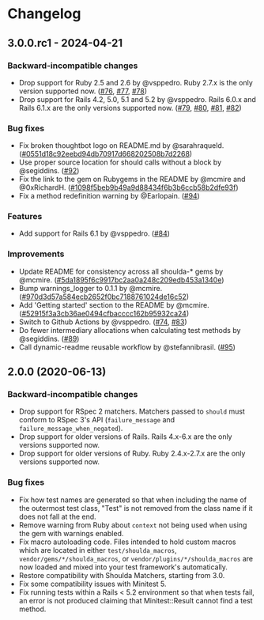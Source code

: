# Changelog

## 3.0.0.rc1 - 2024-04-21

### Backward-incompatible changes

* Drop support for Ruby 2.5 and 2.6 by @vsppedro. Ruby 2.7.x is the only version supported now. ([#76], [#77], [#78])
* Drop support for Rails 4.2, 5.0, 5.1 and 5.2 by @vsppedro. Rails 6.0.x and Rails 6.1.x are the only versions supported now. ([#79], [#80], [#81], [#82])

[#74]: https://github.com/thoughtbot/shoulda-context/pull/74
[#76]: https://github.com/thoughtbot/shoulda-context/pull/76
[#77]: https://github.com/thoughtbot/shoulda-context/pull/77
[#78]: https://github.com/thoughtbot/shoulda-context/pull/78
[#79]: https://github.com/thoughtbot/shoulda-context/pull/79
[#80]: https://github.com/thoughtbot/shoulda-context/pull/80
[#81]: https://github.com/thoughtbot/shoulda-context/pull/81
[#82]: https://github.com/thoughtbot/shoulda-context/pull/82

### Bug fixes

* Fix broken thoughtbot logo on README.md by @sarahraqueld. ([#0551d18c92eebd94db70917d668202508b7d2268])
* Use proper source location for should calls without a block by @segiddins. ([#92])
* Fix the link to the gem on Rubygems in the README by @mcmire and @0xRichardH. ([#1098f5beb9b49a9d88434f6b3b6ccb58b2dfe93f])
* Fix a method redefinition warning by @Earlopain. ([#94])

[#0551d18c92eebd94db70917d668202508b7d2268]: https://github.com/thoughtbot/shoulda-context/commit/0551d18c92eebd94db70917d668202508b7d2268
[#92]: https://github.com/thoughtbot/shoulda-context/pull/92
[#94]: https://github.com/thoughtbot/shoulda-context/pull/94

### Features

* Add support for Rails 6.1 by @vsppedro. ([#84])

[#84]: https://github.com/thoughtbot/shoulda-context/pull/84

### Improvements

* Update README for consistency across all shoulda-* gems by @mcmire. ([#5da1895f6c9917bc2aa0a248c209edb453a1340e])
* Bump warnings_logger to 0.1.1 by @mcmire. ([#970d3d57a584ecb2652f0bc7188761024de16c52])
* Add 'Getting started' section to the README by @mcmire. ([#52915f3a3cb36ae0494cfbacccc162b95932ca24])
* Switch to Github Actions by @vsppedro. ([#74], [#83])
* Do fewer intermediary allocations when calculating test methods by @segiddins. ([#89])
* Call dynamic-readme reusable workflow by @stefannibrasil. ([#95])

[#5da1895f6c9917bc2aa0a248c209edb453a1340e]: https://github.com/thoughtbot/shoulda-context/commit/5da1895f6c9917bc2aa0a248c209edb453a1340e
[#970d3d57a584ecb2652f0bc7188761024de16c52]: https://github.com/thoughtbot/shoulda-context/commit/970d3d57a584ecb2652f0bc7188761024de16c52
[#52915f3a3cb36ae0494cfbacccc162b95932ca24]: https://github.com/thoughtbot/shoulda-context/commit/52915f3a3cb36ae0494cfbacccc162b95932ca24
[#1098f5beb9b49a9d88434f6b3b6ccb58b2dfe93f]: https://github.com/thoughtbot/shoulda-context/commit/1098f5beb9b49a9d88434f6b3b6ccb58b2dfe93f
[#83]: https://github.com/thoughtbot/shoulda-context/pull/83
[#89]: https://github.com/thoughtbot/shoulda-context/pull/89
[#95]: https://github.com/thoughtbot/shoulda-context/pull/95

## 2.0.0 (2020-06-13)

### Backward-incompatible changes

* Drop support for RSpec 2 matchers. Matchers passed to `should` must conform
  to RSpec 3's API (`failure_message` and `failure_message_when_negated`).
* Drop support for older versions of Rails. Rails 4.x-6.x are the
  only versions supported now.
* Drop support for older versions of Ruby. Ruby 2.4.x-2.7.x are the only
  versions supported now.

### Bug fixes

* Fix how test names are generated so that when including the name of the
  outermost test class, "Test" is not removed from the class name if it does not
  fall at the end.
* Remove warning from Ruby about `context` not being used when using the gem
  with warnings enabled.
* Fix macro autoloading code. Files intended to hold custom macros which are
  located in either `test/shoulda_macros`, `vendor/gems/*/shoulda_macros`, or
  `vendor/plugins/*/shoulda_macros` are now loaded and mixed into your test
  framework's automatically.
* Restore compatibility with Shoulda Matchers, starting from 3.0.
* Fix some compatibility issues with Minitest 5.
* Fix running tests within a Rails < 5.2 environment so that when tests fail, an
  error is not produced claiming that Minitest::Result cannot find a test
  method.
